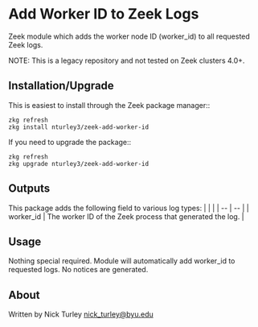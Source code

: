 Add Worker ID to Zeek Logs
======================

Zeek module which adds the worker node ID (worker_id) to all requested Zeek logs.

NOTE: This is a legacy repository and not tested on Zeek clusters 4.0+.

Installation/Upgrade
------------

This is easiest to install through the Zeek package manager::

	zkg refresh
	zkg install nturley3/zeek-add-worker-id

If you need to upgrade the package::

	zkg refresh
	zkg upgrade nturley3/zeek-add-worker-id

## Outputs
This package adds the following field to various log types:
|  |  |
| -- | -- |
| worker_id | The worker ID of the Zeek process that generated the log. |

Usage
-----

Nothing special required. Module will automatically add worker_id to requested logs.
No notices are generated.

About
-----

Written by Nick Turley <nick_turley@byu.edu>

